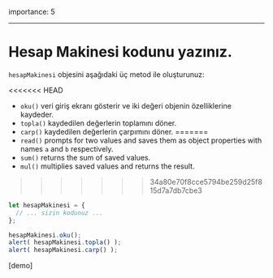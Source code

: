 importance: 5

---

# Hesap Makinesi kodunu yazınız.

`hesapMakinesi` objesini aşağıdaki üç metod ile oluşturunuz:

<<<<<<< HEAD
- `oku()` veri giriş ekranı gösterir ve iki değeri objenin özelliklerine kaydeder.
- `topla()` kaydedilen değerlerin toplamını döner.
- `carp()` kaydedilen değerlerin çarpımını döner.
=======
- `read()` prompts for two values and saves them as object properties with names `a` and `b` respectively.
- `sum()` returns the sum of saved values.
- `mul()` multiplies saved values and returns the result.
>>>>>>> 34a80e70f8cce5794be259d25f815d7a7db7cbe3

```js
let hesapMakinesi = {
  // ... sizin kodunuz ...
};

hesapMakinesi.oku();
alert( hesapMakinesi.topla() );
alert( hesapMakinesi.carp() );
```

[demo]
